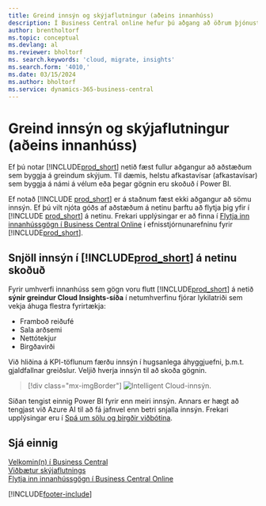 ```yaml
---
title: Greind innsýn og skýjaflutningur (aðeins innanhúss)
description: Í Business Central online hefur þú aðgang að öðrum þjónustum á netinu og þú getur fengið snjalla innsýn sem er byggð á Azure AI sem dæmi. Lestu áfram ef þú ert að íhuga að flytja þig frá innanhússútgáfu og yfir í skýið.
author: brentholtorf
ms.topic: conceptual
ms.devlang: al
ms.reviewer: bholtorf
ms. search.keywords: 'cloud, migrate, insights'
ms.search.form: '4010,'
ms.date: 03/15/2024
ms.author: bholtorf
ms.service: dynamics-365-business-central
---
```


# Greind innsýn og skýjaflutningur (aðeins innanhúss)

Ef þú notar [!INCLUDE[prod_short](includes/prod_short.md)] netið fæst fullur aðgangur að aðstæðum sem byggja á greindum skýjum. Til dæmis, helstu afkastavísar (afkastavísar) sem byggja á námi á vélum eða þegar gögnin eru skoðuð í Power BI.  

Ef notað [!INCLUDE [prod_short](includes/prod_short.md)] er á staðnum fæst ekki aðgangur að sömu innsýn. Ef þú vilt njóta góðs af aðstæðum á netinu þarftu að flytja þig yfir í [!INCLUDE [prod_short](includes/prod_short.md)] á netinu. Frekari upplýsingar er að finna í [Flytja inn innanhússgögn í Business Central Online](/dynamics365/business-central/dev-itpro/administration/migrate-data) í efnisstjórnunarefninu fyrir [!INCLUDE[prod_short](includes/prod_short.md)].  

## Snjöll innsýn í [!INCLUDE[prod_short](includes/prod_short.md)] á netinu skoðuð

Fyrir umhverfi innanhúss sem gögn voru flutt [!INCLUDE[prod_short](includes/prod_short.md)] á netið **sýnir greindur Cloud Insights-síða** í netumhverfinu fjórar lykilatriði sem vekja áhuga flestra fyrirtækja:

- Framboð reiðufé
- Sala arðsemi
- Nettótekjur
- Birgðavirði

Við hliðina á KPI-töflunum færðu innsýn í hugsanlega áhyggjuefni, þ.m.t. gjaldfallnar greiðslur. Veljið hverja innsýn til að skoða gögnin.  

> [!div class="mx-imgBorder"]
> ![Intelligent Cloud-innsýn.](media/across-intelligent-cloud/intelligentcloudApril19.png "Sýnir snjallskýsinnsýn síðu í Business Central Online")

Síðan tengist einnig Power BI fyrir enn meiri innsýn. Annars er hægt að tengjast við Azure AI til að fá jafnvel enn betri snjalla innsýn. Frekari upplýsingar eru í [Spá um sölu og birgðir viðbótina](ui-extensions-sales-forecast.md).  

## Sjá einnig

[Velkomin(n) í Business Central](welcome.md)  
[Viðbætur skýjaflutnings](ui-extensions-data-replication.md)  
[Flytja inn innanhússgögn í Business Central Online](/dynamics365/business-central/dev-itpro/administration/migrate-data)  

[!INCLUDE[footer-include](includes/footer-banner.md)]